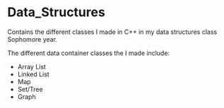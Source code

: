 # Data_Structures
Contains the different classes I made in C++ in my data structures class Sophomore year.

The different data container classes the I made include:
- Array List
- Linked List
- Map
- Set/Tree
- Graph

